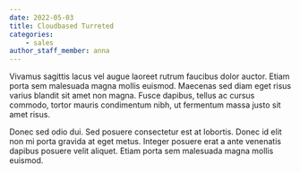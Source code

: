 ```yaml
---
date: 2022-05-03
title: Cloudbased Turreted
categories:
    - sales
author_staff_member: anna
---
```

Vivamus sagittis lacus vel augue laoreet rutrum faucibus dolor auctor. Etiam porta sem malesuada magna mollis euismod. Maecenas sed diam eget risus varius blandit sit amet non magna. Fusce dapibus, tellus ac cursus commodo, tortor mauris condimentum nibh, ut fermentum massa justo sit amet risus.

Donec sed odio dui. Sed posuere consectetur est at lobortis. Donec id elit non mi porta gravida at eget metus. Integer posuere erat a ante venenatis dapibus posuere velit aliquet. Etiam porta sem malesuada magna mollis euismod.